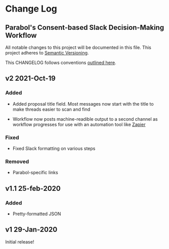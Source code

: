 # Change Log
## Parabol's Consent-based Slack Decision-Making Workflow

All notable changes to this project will be documented in this file.
This project adheres to [Semantic Versioning](http://semver.org/).

This CHANGELOG follows conventions [outlined here](http://keepachangelog.com/).

## v2 2021-Oct-19

### Added

   - Added proposal title field. Most messages now start with the title to make
     threads easier to scan and find

   - Workflow now posts machine-readible output to a second channel as workflow
     progresses for use with an automation tool like [Zapier](https://zapier.com)


### Fixed

   - Fixed Slack formatting on various steps

### Removed

   - Parabol-specific links

## v1.1 25-feb-2020

### Added

   - Pretty-formatted JSON


## v1 29-Jan-2020

Initial release!

